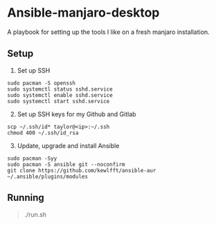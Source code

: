 # Ansible-manjaro-desktop

A playbook for setting up the tools I like on a fresh manjaro
installation.

## Setup

1. Set up SSH

```
sudo pacman -S openssh
sudo systemctl status sshd.service
sudo systemctl enable sshd.service
sudo systemctl start sshd.service
```

2. Set up SSH keys for my Github and Gitlab

```
scp ~/.ssh/id* taylor@<ip>:~/.ssh
chmod 400 ~/.ssh/id_rsa
```

3. Update, upgrade and install Ansible

```
sudo pacman -Syy
sudo pacman -S ansible git --noconfirm
git clone https://github.com/kewlfft/ansible-aur ~/.ansible/plugins/modules
```

## Running

> ./run.sh
